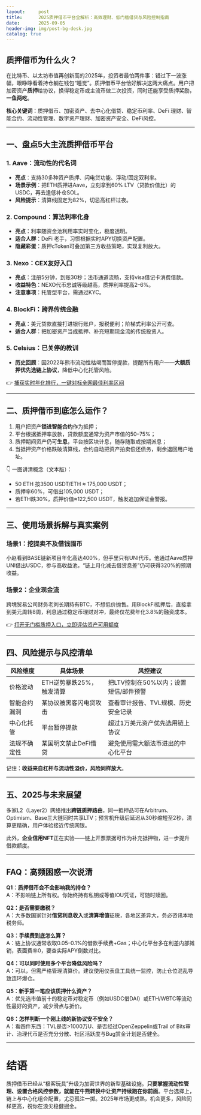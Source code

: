 ```yaml
---
layout:     post
title:      2025质押借币平台全解析：高效理财、低门槛借贷与风险控制指南
date:       2025-09-05
header-img: img/post-bg-desk.jpg
catalog: true
---
```


## 质押借币为什么火？  
在比特币、以太坊市值再创新高的2025年，投资者最怕两件事：错过下一波涨幅，眼睁睁看着持仓躺在钱包“睡觉”。质押借币平台恰好解决这两大痛点。用户把加密资产**质押**给协议，换得稳定币或主流币做二次投资，同时还能享受质押奖励，**一鱼两吃**。  

**核心关键词**：质押借币、加密资产、去中心化借贷、稳定币利率、DeFi 理财、智能合约、流动性管理、数字资产理财、加密资产安全、DeFi风控。

---

## 一、盘点5大主流质押借币平台  

### 1. Aave：流动性的代名词  
- **亮点**：支持30多种资产质押、闪电贷功能、浮动/固定双利率。  
- **场景示例**：把ETH质押进Aave，立刻拿到60% LTV（贷款价值比）的USDC，再去逢低补仓SOL。  
- **风险提示**：清算线固定为82%，切忌高杠杆过夜。  

### 2. Compound：算法利率化身  
- **亮点**：利率随资金池利用率实时变化，极度透明。  
- **适合人群**：DeFi 老手，习惯根据实时APY切换资产配置。  
- **隐藏彩蛋**：质押cToken可叠加第三方收益策略，实现复利放大。  

### 3. Nexo：CEX友好入口  
- **亮点**：注册5分钟，到账30秒；法币通道流畅，支持visa借记卡消费借款。  
- **收益特色**：NEXO代币忠诚等级越高，质押利率提高2–6%。  
- **注意事项**：托管型平台，需通过KYC。  

### 4. BlockFi：跨界传统金融  
- **亮点**：美元贷款直接打进银行账户，报税便利；阶梯式利率公开可查。  
- **适合人群**：把加密资产当成抵押、补充短期现金流的传统投资人。  

### 5. Celsius：已关停的教训  
- **历史回顾**：因2022年熊市流动性枯竭而暂停提款，提醒所有用户——**大额质押优先选链上协议**，降低中心化托管风险。

👉 [捕获实时年化排行，一键对标全网最佳利率区间](https://okxdog.com/)

---

## 二、质押借币到底怎么运作？  
1. 用户把资产**锁进智能合约**作为抵押；  
2. 平台根据抵押率放款，贷款额度通常为资产市值的50–75%；  
3. 质押期间资产仍可**生息**，平台按区块计息，随存随取或按期派息；  
4. 当抵押资产价格跌破清算线，合约自动把资产拍卖偿还债务，剩余退回用户地址。

👇 一图讲清概念（文本版）：  
- 50 ETH 按3500 USDT/ETH ≈ 175,000 USDT；  
- 质押率60%，可借出105,000 USDT；  
- 若ETH跌30%，质押价值≈122,500 USDT，触发追加保证金警报。

---

## 三、使用场景拆解与真实案例  

### 场景1：**挖提卖不及借钱囤币**  
小赵看到BASE链新项目年化高达400%，但手里只有UNI代币。他通过Aave质押UNI借出USDC，参与高收益池，“链上月化减去借贷息差”仍可获得320%的预期收益。  

### 场景2：企业现金流  
跨境贸易公司财务老刘长期持有BTC，不想低价抛售。用BlockFi抵押后，直接拿到美元周转8周，利息通过稳定币理财对冲，最终仅花费年化3.8%的融资成本。

👉 [打开无门槛质押入口，立即评估资产可用额度](https://okxdog.com/)

---

## 四、风险提示与风控清单  

| 风险维度        | 具体场景                       | 风控建议                                 |
|-----------------|--------------------------------|------------------------------------------|
| 价格波动        | ETH逆势暴跌25%，触发清算      | 把LTV控制在50%以内；设置短信/邮件预警   |
| 智能合约漏洞    | 某协议被黑客闪电贷攻击         | 查看审计报告、TVL规模、历史安全记录     |
| 中心化托管      | 平台暂停提款                   | 超过1万美元资产优先选用链上协议         |
| 法规不确定性    | 某国明文禁止DeFi借贷           | 避免使用需大额法币进出的中心化平台       |

记住：**收益来自杠杆与流动性溢价，风险同样放大**。

---

## 五、2025与未来展望  
多家L2（Layer2）网络推出**跨链质押路由**，同一抵押品可在Arbitrum、Optimism、Base三大链同时共享LTV；预言机升级后延迟从30秒缩短至2秒，清算更精确，用户体验接近传统网银。  

此外，**企业信用NFT**正在实验——链上开票票据可作为补充抵押物，进一步提升借款额度。  

---

## FAQ：高频困惑一次说清

**Q1：质押借币会不会影响我的持仓？**  
A：不影响链上所有权。你始终持有私钥或等值IOU凭证，可随时赎回。

**Q2：是否需要缴税？**  
A：大多数国家针对**借贷利息收入**或**清算增值**征税，各地区差异大，务必咨讯本地税务师。

**Q3：手续费到底怎么算？**  
A：链上协议通常收取0.05–0.1%的借款手续费+Gas；中心化平台多在利差内部摊销，表面费率0，要查实际APY倒数对比。

**Q4：可以同时使用多个平台降低风险吗？**  
A：可以，但需严格管理清算价。建议使用仪表盘工具统一监控，防止仓位混乱导致连环爆仓。

**Q5：新手第一笔应该质押什么资产？**  
A：优先选市值前十的稳定币对稳定币（例如USDC借DAI）或ETH/WBTC等流动性最好的资产，减少滑点与折价。

**Q6：怎样判断一个刚上线的新协议安不安全？**  
A：看四件东西：TVL是否>1000万U、是否经过OpenZeppelin或Trail of Bits审计、治理代币是否充分分散、社区活跃度与Bug赏金计划是否健全。

---

# 结语  
质押借币已经从“极客玩具”升级为加密世界的新型基础设施。**只要掌握流动性管理、设置合格风控参数，就能在牛熊转换中让资产持续跑在你前面**。平台选择上，链上与中心化组合配置，尤忌孤注一掷。2025年市场更成熟，机会更多，风险同样更高，祝你在浪尖稳健掘金。